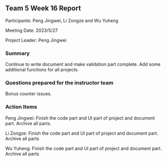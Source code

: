 ## Team 5 Week 16 Report

Participants: Peng Jingwei, Li Zongze and Wu Yuheng  

Meeting Date: 2023/5/27

Project Leader:  Peng Jingwei

### Summary

Continue to write document and make validation part complete. Add some additional functions for all projects. 

### Questions prepared for the instructor team

Bonus counter issues.

### Action Items

Peng Jingwei: Finish the code part and UI part of project and document part. Archive all parts.

Li Zongze: Finish the code part and UI part of project and document part. Archive all parts

Wu Yuheng: Finish the code part and UI part of project and document part. Archive all parts